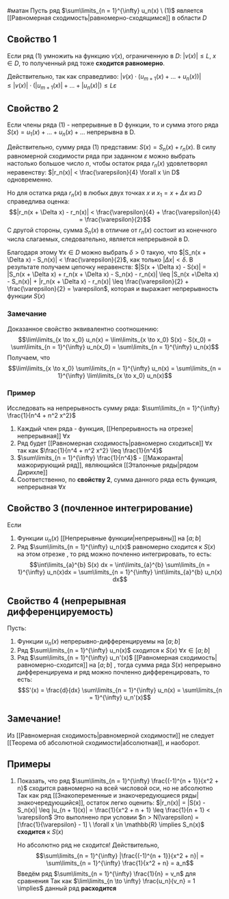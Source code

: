 #матан 
Пусть ряд $\sum\limits_{n = 1}^{\infty} u_n(x) \ (1)$ является [[Равномерная сходимость|равномерно-сходящимся]] в области $D$
## Свойство 1
Если ряд (1) умножить на функцию $v(x)$, ограниченную в $D: \ |v(x)| \leq L, \ x \in D$, то полученный ряд тоже **сходится равномерно**.

Действительно, так как справедливо: $|v(x) \cdot (u_{m + 1}(x) + \dots + u_{n}(x))| \leq |v(x)| \cdot (|u_{m + 1}(x)| + \dots + |u_n(x)|) \leq L \varepsilon$

## Свойство 2
Если члены ряда (1) - непрерывные в D функции, то и сумма этого ряда $S(x) = u_1(x) + \dots + u_n(x) + \dots$ непрерывна в D.

Действительно, сумму ряда (1) представим: $S(x) = S_n(x) + r_n(x)$.
В силу равномерной сходимости ряда при заданном $\varepsilon$ можно выбрать настолько большое число $n$, чтобы остаток ряда $r_n(x)$ удовлетворял неравенству: $|r_n(x)| < \frac{\varepsilon}{4} \forall x \in D$ одновременно.

Но для остатка ряда $r_n(x)$ в любых двух точках $x$ и $x_1 = x + \Delta x$ из $D$ справедлива оценка: $$|r_n(x + \Delta x) - r_n(x)| < \frac{\varepsilon}{4} + \frac{\varepsilon}{4} = \frac{\varepsilon}{2}$$
С другой стороны, сумма $S_n(x)$ в отличие от $r_n(x)$ состоит из конечного числа слагаемых, следовательно, является непрерывной в D.

Благодаря этому $\forall x \in D$ можно выбрать $\delta > 0$ такую, что $|S_n(x + \Delta x) - S_n(x)| < \frac{\varepsilon}{2}$, как только $|\Delta x| < \delta$. В результате получаем цепочку неравенств: $|S(x + \Delta x) - S(x)| = |S_n(x + \Delta x) + r_n(x + \Delta x) - S_n(x) - r_n(x)| \leq |S_n(x +\Delta x) - S_n(x)| + |r_n(x + \Delta x) - r_n(x)| \leq \frac{\varepsilon}{2} + \frac{\varepsilon}{2} = \varepsilon$, которая и выражает непрерывность функции $S(x)$
### Замечание
Доказанное свойство эквивалентно соотношению: $$\lim\limits_{x \to x_0} u_n(x) = \lim\limits_{x \to x_0} S(x) - S(x_0) = \sum\limits_{n = 1}^{\infty} u_n(x_0) = \sum\limits_{n = 1}^{\infty} u_n(x)$$
Получаем, что $$\lim\limits_{x \to x_0} \sum\limits_{n = 1}^{\infty} u_n(x) = \sum\limits_{n = 1}^{\infty} \lim\limits_{x \to x_0} u_n(x)$$
### Пример
Исследовать на непрерывность сумму ряда: $\sum\limits_{n = 1}^{\infty} \frac{1}{n^4 + n^2 x^2}$
1. Каждый член ряда - функция, [[Непрерывность на отрезке|непрерывная]] $\forall x$
2. Ряд будет [[Равномерная сходимость|равномерно сходиться]] $\forall x$ так как $\frac{1}{n^4 + n^2 x^2} \leq \frac{1}{n^4}$
3. $\sum\limits_{n = 1}^{\infty} \frac{1}{n^4}$ - [[Мажоранта|мажорирующий ряд]], являющийся [[Эталонные ряды|рядом Дирихле]]
4. Соответственно, по **свойству 2**, сумма данного ряда есть функция, непрерывная $\forall x$

## Свойство 3 (почленное интегрирование)
Если 
1. Функции $u_n(x)$ [[Непрерывные функции|непрерывны]] на $[a; b]$
2. Ряд $\sum\limits_{n = 1}^{\infty} u_n(x)$ равномерно сходится к $S(x)$ на этом отрезке
, то ряд можно почленно интегрировать, то есть: 
$$\int\limits_{a}^{b} S(x) dx = \int\limits_{a}^{b} \sum\limits_{n = 1}^{\infty} u_n(x)dx = \sum\limits_{n = 1}^{\infty} \int\limits_{a}^{b} u_n(x) dx$$

## Свойство 4 (непрерывная дифференцируемость)
Пусть:
1. Функции $u_n(x)$ непрерывно-дифференцируемы на $[a; b]$
2. Ряд $\sum\limits_{n = 1}^{\infty} u_n(x)$ сходится к $S(x) \ \forall x \in [a; b]$
3. Ряд $\sum\limits_{n = 1}^{\infty} u_n'(x)$ [[Равномерная сходимость|равномерно-сходится]] на $[a; b]$
, тогда сумма ряда $S(x)$ непрерывно дифференцируема и ряд можно почленно дифференцировать, то есть:
$$S'(x) = \frac{d}{dx} \sum\limits_{n = 1}^{\infty} u_n(x) = \sum\limits_{n = 1}^{\infty} u_n'(x)$$

## Замечание!
Из [[Равномерная сходимость|равномерной сходимости]] не следует [[Теорема об абсолютной сходимости|абсолютная]], и наоборот.

## Примеры
1. Показать, что ряд $\sum\limits_{n = 1}^{\infty} \frac{(-1)^{n + 1}}{x^2 + n}$ сходится равномерно на всей числовой оси, но не абсолютно
	Так как ряд [[Знакопеременные и знакочередующиеся ряды|знакочередующийся]], остаток легко оценить:
	$|r_n(x)| = |S(x) - S_n(x)| \leq |u_{n + 1}(x)| = \frac{1}{x^2 + n + 1} \leq \frac{1}{n + 1} < \varepsilon$
	Это выполнено при условии $n > N(\varepsilon) = [\frac{1}{\varepsilon} - 1] \ \forall x \in \mathbb{R} \implies S_n(x)$ **сходится** к $S(x)$
	
	Но абсолютно ряд не сходится!
	Действительно, $$\sum\limits_{n = 1}^{\infty} |\frac{(-1)^{n + 1}}{x^2 + n}| = \sum\limits_{n = 1}^{\infty} \frac{1}{x^2 + n} = a_n$$
	Введём ряд $\sum\limits_{n = 1}^{\infty} \frac{1}{n} = v_n$ для сравнения
	Так как $\lim\limits_{n \to \infty} \frac{u_n}{v_n} = 1 \implies$ данный ряд **расходится**